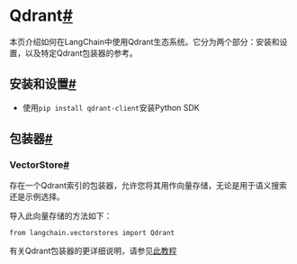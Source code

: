 

Qdrant[#](#qdrant "跳转到标题：Qdrant")
=================================

本页介绍如何在LangChain中使用Qdrant生态系统。它分为两个部分：安装和设置，以及特定Qdrant包装器的参考。

安装和设置[#](#installation-and-setup "跳转到标题：安装和设置")
-----------------------------------------------

* 使用`pip install qdrant-client`安装Python SDK

包装器[#](#wrappers "跳转到标题：包装器")
-----------------------------

### VectorStore[#](#vectorstore "跳转到标题：VectorStore")

存在一个Qdrant索引的包装器，允许您将其用作向量存储，无论是用于语义搜索还是示例选择。

导入此向量存储的方法如下：

```
from langchain.vectorstores import Qdrant

```

有关Qdrant包装器的更详细说明，请参见[此教程](../modules/indexes/vectorstores/examples/qdrant)

